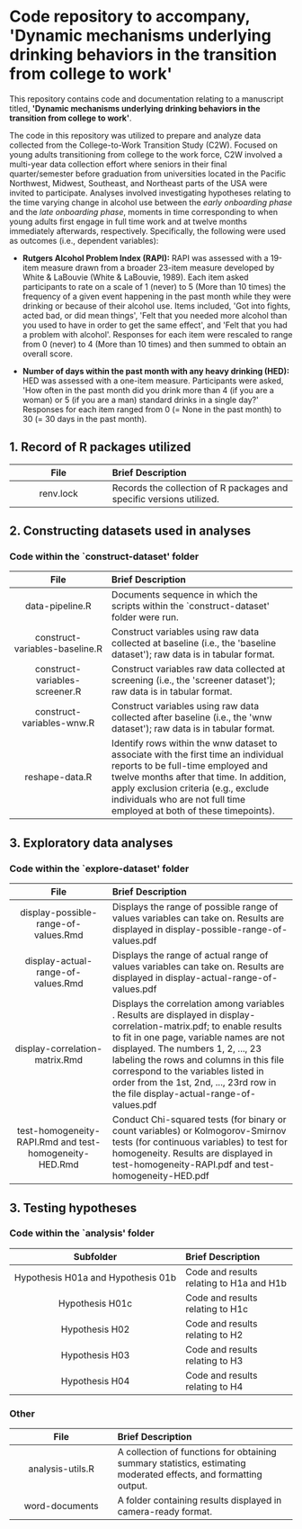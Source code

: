 # Code repository to accompany, 'Dynamic mechanisms underlying drinking behaviors in the transition from college to work'

This repository contains code and documentation relating to a manuscript titled, **'Dynamic mechanisms underlying drinking behaviors in the transition from college to work'**.

The code in this repository was utilized to prepare and analyze data collected from the College-to-Work Transition Study (C2W). Focused on young adults transitioning from college to the work force, C2W involved a multi-year data collection effort where seniors in their final quarter/semester before graduation from universities located in the Pacific Northwest, Midwest, Southeast, and Northeast parts of the USA were invited to participate. Analyses involved investigating hypotheses relating to the time varying change in alcohol use between the _early onboarding phase_ and the _late onboarding phase_, moments in time corresponding to when young adults first engage in full time work and at twelve months immediately afterwards, respectively. Specifically, the following were used as outcomes (i.e., dependent variables):

* **Rutgers Alcohol Problem Index (RAPI):** RAPI was assessed with a 19-item measure drawn from a broader 23-item measure developed by White & LaBouvie (White & LaBouvie, 1989). Each item asked participants to rate on a scale of 1 (never) to 5 (More than 10 times) the frequency of a given event happening in the past month while they were drinking or because of their alcohol use. Items included, 'Got into fights, acted bad, or did mean things', 'Felt that you needed more alcohol than you used to have in order to get the same effect', and 'Felt that you had a problem with alcohol'. Responses for each item were rescaled to range from 0 (never) to 4 (More than 10 times) and then summed to obtain an overall score. 

* **Number of days within the past month with any heavy drinking (HED):** HED was assessed with a one-item measure. Participants were asked, 'How often in the past month did you drink more than 4 (if you are a woman) or 5 (if you are a man) standard drinks in a single day?' Responses for each item ranged from 0 (= None in the past month) to 30 (= 30 days in the past month).

## 1. Record of R packages utilized

| <img height=0 width=350> File <img height=0 width=350> | <img height=0 width=800> Brief Description <img height=0 width=800> |
|:------------------------------------------:|:--------------------------------------------------------------------------------------------------|
| renv.lock | Records the collection of R packages and specific versions utilized. |

## 2. Constructing datasets used in analyses

### Code within the `construct-dataset' folder

| <img height=0 width=350> File <img height=0 width=350> | <img height=0 width=800> Brief Description <img height=0 width=800> |
|:------------------------------------------:|:--------------------------------------------------------------------------------------------------|
| data-pipeline.R | Documents sequence in which the scripts within the `construct-dataset' folder were run. |
| construct-variables-baseline.R | Construct variables using raw data collected at baseline (i.e., the 'baseline dataset'); raw data is in tabular format. |
| construct-variables-screener.R | Construct variables raw data collected at screening (i.e., the 'screener dataset'); raw data is in tabular format.  |
| construct-variables-wnw.R | Construct variables using raw data collected after baseline (i.e., the 'wnw dataset'); raw data is in tabular format.  |
| reshape-data.R | Identify rows within the wnw dataset to associate with the first time an individual reports to be full-time employed and twelve months after that time. In addition, apply exclusion criteria (e.g., exclude individuals who are not full time employed at both of these timepoints). |

## 3. Exploratory data analyses

### Code within the `explore-dataset' folder

| <img height=0 width=350> File <img height=0 width=350> | <img height=0 width=800> Brief Description <img height=0 width=800> |
|:------------------------------------------:|:--------------------------------------------------------------------------------------------------|
| display-possible-range-of-values.Rmd | Displays the range of possible range of values variables can take on. Results are displayed in display-possible-range-of-values.pdf |
| display-actual-range-of-values.Rmd | Displays the range of actual range of values variables can take on. Results are displayed in display-actual-range-of-values.pdf |
| display-correlation-matrix.Rmd | Displays the correlation among variables . Results are displayed in display-correlation-matrix.pdf; to enable results to fit in one page, variable names are not displayed. The numbers 1, 2, ..., 23 labeling the rows and columns in this file correspond to the variables listed in order from the 1st, 2nd, ..., 23rd row in the file display-actual-range-of-values.pdf |
| test-homogeneity-RAPI.Rmd and test-homogeneity-HED.Rmd |Conduct Chi-squared tests (for binary or count variables) or Kolmogorov-Smirnov tests (for continuous variables) to test for homogeneity. Results are displayed in test-homogeneity-RAPI.pdf and test-homogeneity-HED.pdf |

## 3. Testing hypotheses

### Code within the `analysis' folder

| <img height=0 width=500> Subfolder <img height=0 width=500> | <img height=0 width=200> Brief Description <img height=0 width=200> |
|:------------------------------------------:|:--------------------------------------------------------------------------------------------------|
| Hypothesis H01a and Hypothesis 01b | Code and results relating to H1a and H1b |
| Hypothesis H01c | Code and results relating to H1c |
| Hypothesis H02 | Code and results relating to H2 |
| Hypothesis H03 | Code and results relating to H3 |
| Hypothesis H04 | Code and results relating to H4 |

### Other

| <img height=0 width=350> File <img height=0 width=350> | <img height=0 width=800> Brief Description <img height=0 width=800> |
|:------------------------------------------:|:--------------------------------------------------------------------------------------------------|
| analysis-utils.R | A collection of functions for obtaining summary statistics, estimating moderated effects, and formatting output. |
| word-documents | A folder containing results displayed in camera-ready format. |

